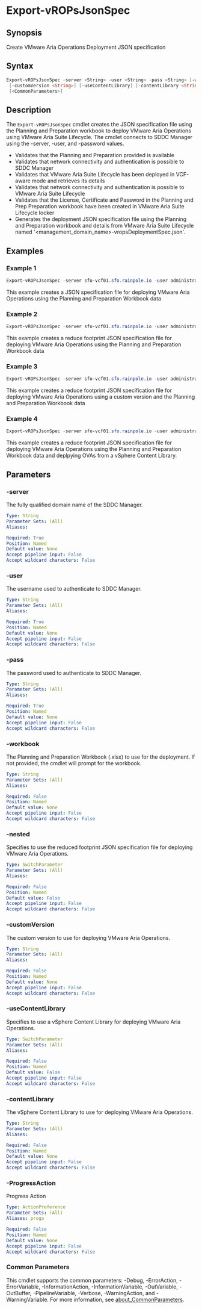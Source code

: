 # Export-vROPsJsonSpec

## Synopsis

Create VMware Aria Operations Deployment JSON specification

## Syntax

```powershell
Export-vROPsJsonSpec -server <String> -user <String> -pass <String> [-workbook <String>] [-nested]
 [-customVersion <String>] [-useContentLibrary] [-contentLibrary <String>] [-ProgressAction <ActionPreference>]
 [<CommonParameters>]
```

## Description

The `Export-vROPsJsonSpec` cmdlet creates the JSON specification file using the Planning and Preparation workbook
to deploy VMware Aria Operations using VMware Aria Suite Lifecycle.
The cmdlet connects to SDDC Manager
using the -server, -user, and -password values.

- Validates that the Planning and Preparation provided is available
- Validates that network connectivity and authentication is possible to SDDC Manager
- Validates that VMware Aria Suite Lifecycle has been deployed in VCF-aware mode and retrieves its details
- Validates that network connectivity and authentication is possible to VMware Aria Suite Lifecycle
- Validates that the License, Certificate and Password in the Planning and Prep Preparation workbook have been
created in VMware Aria Suite Lifecycle locker
- Generates the deployment JSON specification file using the Planning and Preparation workbook and details
from VMware Aria Suite Lifecycle named '\<management_domain_name\>-vropsDeploymentSpec.json'.

## Examples

### Example 1

```powershell
Export-vROPsJsonSpec -server sfo-vcf01.sfo.rainpole.io -user administrator@vsphere.local -pass VMw@re1! -workbook .\pnp-workbook.xlsx
```

This example creates a JSON specification file for deploying VMware Aria Operations using the Planning and Preparation Workbook data

### Example 2

```powershell
Export-vROPsJsonSpec -server sfo-vcf01.sfo.rainpole.io -user administrator@vsphere.local -pass VMw@re1! -workbook .\pnp-workbook.xlsx -nested
```

This example creates a reduce footprint JSON specification file for deploying VMware Aria Operations using the Planning and Preparation Workbook data

### Example 3

```powershell
Export-vROPsJsonSpec -server sfo-vcf01.sfo.rainpole.io -user administrator@vsphere.local -pass VMw@re1! -workbook .\pnp-workbook.xlsx -customVersion 8.10.0
```

This example creates a reduce footprint JSON specification file for deploying VMware Aria Operations using a custom version and the Planning and Preparation Workbook data

### Example 4

```powershell
Export-vROPsJsonSpec -server sfo-vcf01.sfo.rainpole.io -user administrator@vsphere.local -pass VMw@re1! -workbook .\pnp-workbook.xlsx -useContentLibrary -contentLibrary Operations
```

This example creates a reduce footprint JSON specification file for deploying VMware Aria Operations using the Planning and Preparation Workbook data and deplpying OVAs from a vSphere Content Library.

## Parameters

### -server

The fully qualified domain name of the SDDC Manager.

```yaml
Type: String
Parameter Sets: (All)
Aliases:

Required: True
Position: Named
Default value: None
Accept pipeline input: False
Accept wildcard characters: False
```

### -user

The username used to authenticate to SDDC Manager.

```yaml
Type: String
Parameter Sets: (All)
Aliases:

Required: True
Position: Named
Default value: None
Accept pipeline input: False
Accept wildcard characters: False
```

### -pass

The password used to authenticate to SDDC Manager.

```yaml
Type: String
Parameter Sets: (All)
Aliases:

Required: True
Position: Named
Default value: None
Accept pipeline input: False
Accept wildcard characters: False
```

### -workbook

The Planning and Preparation Workbook (.xlsx) to use for the deployment.
If not provided, the cmdlet will prompt for the workbook.

```yaml
Type: String
Parameter Sets: (All)
Aliases:

Required: False
Position: Named
Default value: None
Accept pipeline input: False
Accept wildcard characters: False
```

### -nested

Specifies to use the reduced footprint JSON specification file for deploying VMware Aria Operations.

```yaml
Type: SwitchParameter
Parameter Sets: (All)
Aliases:

Required: False
Position: Named
Default value: False
Accept pipeline input: False
Accept wildcard characters: False
```

### -customVersion

The custom version to use for deploying VMware Aria Operations.

```yaml
Type: String
Parameter Sets: (All)
Aliases:

Required: False
Position: Named
Default value: None
Accept pipeline input: False
Accept wildcard characters: False
```

### -useContentLibrary

Specifies to use a vSphere Content Library for deploying VMware Aria Operations.

```yaml
Type: SwitchParameter
Parameter Sets: (All)
Aliases:

Required: False
Position: Named
Default value: False
Accept pipeline input: False
Accept wildcard characters: False
```

### -contentLibrary

The vSphere Content Library to use for deploying VMware Aria Operations.

```yaml
Type: String
Parameter Sets: (All)
Aliases:

Required: False
Position: Named
Default value: None
Accept pipeline input: False
Accept wildcard characters: False
```

### -ProgressAction

Progress Action

```yaml
Type: ActionPreference
Parameter Sets: (All)
Aliases: proga

Required: False
Position: Named
Default value: None
Accept pipeline input: False
Accept wildcard characters: False
```

### Common Parameters

This cmdlet supports the common parameters: -Debug, -ErrorAction, -ErrorVariable, -InformationAction, -InformationVariable, -OutVariable, -OutBuffer, -PipelineVariable, -Verbose, -WarningAction, and -WarningVariable. For more information, see [about_CommonParameters](http://go.microsoft.com/fwlink/?LinkID=113216).
